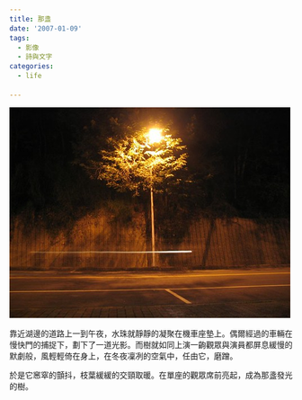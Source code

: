 ```yaml
---
title: 那盞
date: '2007-01-09'
tags:
  - 影像
  - 詩與文字
categories:
  - life

---
```

[![發光的樹](images/0.jpg)](http://www.flickr.com/photos/yurenju/333725648/ "Photo Sharing")  
  
靠近湖邊的道路上一到午夜，水珠就靜靜的凝聚在機車座墊上。偶爾經過的車輛在慢快門的捕捉下，劃下了一道光影。而樹就如同上演一齣觀眾與演員都屏息緩慢的默劇般，風輕輕倚在身上，在冬夜凜冽的空氣中，任由它，磨蹭。  
  
於是它窸窣的顫抖，枝葉緩緩的交頸取暖。在單座的觀眾席前亮起，成為那盞發光的樹。